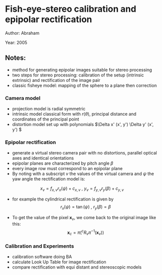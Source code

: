# Fish-eye-stereo calibration and epipolar rectification

Author: Abraham

Year: 2005

Notes:
---

* method for generating epipolar images suitable for stereo processing
* two steps for stereo processing: calibration of the setup (intrinsic extrinsic) and rectification of the image pair
* classic fisheye model: mapping of the sphere to a plane then correction

### Camera model

* projection model is radial symmetric
* intrinsic model classical form with $r(\theta)$, principal distance and coordinates of the principal point
* distortion model set up with polynomials $\Delta x' (x', y') \Delta y' (x', y')  $

### Epipolar rectification

* generate a virtual stereo camera pair with no distortions, parallel optical axes and identical orientations
* epipolar planes are characterized by pitch angle $\beta$
* every image row must correspond to an epipolar plane 
* By noting with a subscript $v$ the values of the virtual camera and $\psi$ the yaw angle the rectification model is:

$$
x_v = f_{x,v} r_x (\psi) + c_{x,v} \ , \ y_v = f_{y,v} r_y (\beta) + c_{y,v}
$$
* for example the cylindrical rectification is given by 
$$
r_x (\psi) = \tan (\psi) \ , \ r_y(\beta) =  \beta
$$

* To get the value of the pixel $\mathbf{x}_v$, we come back to the original image like this:
$$
\mathbf{x}_c = \pi \left ( {}^c R_v \pi^{-1}(\mathbf{x}_v) \right )
$$

### Calibration and Experiments

* calibration software doing BA
* calculate Look Up Table for image rectification
* compare rectification with equi distant and stereoscopic models